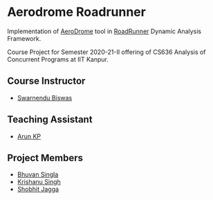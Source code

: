# Aerodrome Roadrunner

Implementation of [AeroDrome](https://dl.acm.org/doi/10.1145/3373376.3378475) tool in [RoadRunner](https://dl.acm.org/doi/10.1145/1806672.1806674) Dynamic Analysis Framework. 

Course Project for Semester 2020-21-II offering of CS636 Analysis of Concurrent Programs at IIT Kanpur.

## Course Instructor
- [Swarnendu Biswas](https://www.cse.iitk.ac.in/users/swarnendu/)

## Teaching Assistant
- [Arun KP](https://www.cse.iitk.ac.in/users/kparun/)

## Project Members
- [Bhuvan Singla](https://github.com/bhuvansingla)
- [Krishanu Singh](https://github.com/Krishanu230)
- [Shobhit Jagga](https://github.com/shobhitjagga)
